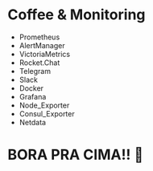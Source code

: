 # Coffee & Monitoring

- Prometheus
- AlertManager
- VictoriaMetrics
- Rocket.Chat
- Telegram
- Slack
- Docker
- Grafana
- Node_Exporter
- Consul_Exporter
- Netdata


# BORA PRA CIMA!! :rocket:

